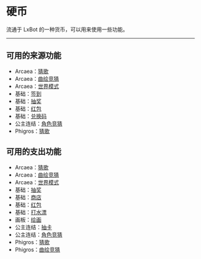 # 硬币
流通于 LxBot 的一种货币，可以用来使用一些功能。

---

## 可用的来源功能
- Arcaea：[猜歌](/module/arcaea/#猜歌)
- Arcaea：[曲绘竞猜](/module/arcaea/#曲绘竞猜)
- Arcaea：[世界模式](/module/arcaea/#世界模式)
- 基础：[签到](/module/base/#签到)
- 基础：[抽奖](/module/base/#抽奖)
- 基础：[红包](/module/base/hongbao/)
- 基础：[兑换码](/module/base/gift/)
- 公主连结：[角色竞猜](/module/pcr/#角色竞猜)
- Phigros：[猜歌](/module/phigros/#猜歌)

## 可用的支出功能
- Arcaea：[猜歌](/module/arcaea/#猜歌)
- Arcaea：[曲绘竞猜](/module/arcaea/#曲绘竞猜)
- Arcaea：[世界模式](/module/arcaea/#世界模式)
- 基础：[抽奖](/module/base/#抽奖)
- 基础：[商店](/module/base/#商店)
- 基础：[红包](/module/base/hongbao/)
- 基础：[打水漂](/module/base/#打水漂)
- 画板：[绘画](/module/paint/#绘画)
- 公主连结：[抽卡](/module/pcr/#抽卡)
- 公主连结：[角色竞猜](/module/pcr/#角色竞猜)
- Phigros：[猜歌](/module/phigros/#猜歌)
- Phigros：[曲绘竞猜](/module/phigros/#曲绘竞猜)